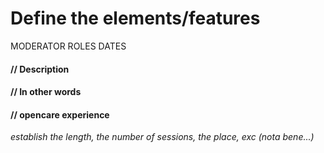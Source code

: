 # Define the elements/features

MODERATOR ROLES DATES

#### **// Description**

#### **// In other words**

#### **// opencare experience**


*establish the length, the number of sessions, the place, exc (nota bene...)*